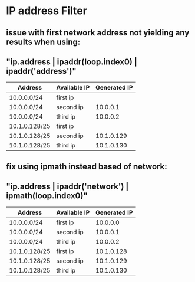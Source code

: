 # IP address Filter

## issue with first network address not yielding any results when using:
## "ip.address | ipaddr(loop.index0) | ipaddr('address')"

| Address | Available IP | Generated IP |
| ------- | ------------ | ------------ |
|10.0.0.0/24|first ip||
|10.0.0.0/24|second ip|10.0.0.1|
|10.0.0.0/24|third ip|10.0.0.2|
|10.1.0.128/25|first ip||
|10.1.0.128/25|second ip|10.1.0.129|
|10.1.0.128/25|third ip|10.1.0.130|

## fix using ipmath instead based of network:
## "ip.address | ipaddr('network') | ipmath(loop.index0)"

| Address | Available IP | Generated IP |
| ------- | ------------ | ------------ |
|10.0.0.0/24|first ip|10.0.0.0|
|10.0.0.0/24|second ip|10.0.0.1|
|10.0.0.0/24|third ip|10.0.0.2|
|10.1.0.128/25|first ip|10.1.0.128|
|10.1.0.128/25|second ip|10.1.0.129|
|10.1.0.128/25|third ip|10.1.0.130|
